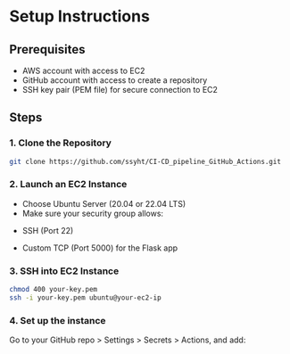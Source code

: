# Setup Instructions

## Prerequisites
- AWS account with access to EC2
- GitHub account with access to create a repository
- SSH key pair (PEM file) for secure connection to EC2

## Steps

### 1. Clone the Repository
```bash
git clone https://github.com/ssyht/CI-CD_pipeline_GitHub_Actions.git
```
### 2. Launch an EC2 Instance
* Choose Ubuntu Server (20.04 or 22.04 LTS)
* Make sure your security group allows:
- SSH (Port 22)
* Custom TCP (Port 5000) for the Flask app

### 3. SSH into EC2 Instance

```bash
chmod 400 your-key.pem
ssh -i your-key.pem ubuntu@your-ec2-ip
```

### 4. Set up the instance
Go to your GitHub repo > Settings > Secrets > Actions, and add:
